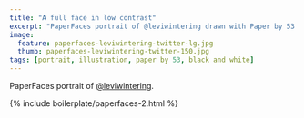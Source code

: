 ```yaml
---
title: "A full face in low contrast"
excerpt: "PaperFaces portrait of @leviwintering drawn with Paper by 53 on an iPad."
image: 
  feature: paperfaces-leviwintering-twitter-lg.jpg
  thumb: paperfaces-leviwintering-twitter-150.jpg
tags: [portrait, illustration, paper by 53, black and white]
---
```


PaperFaces portrait of [@leviwintering](http://twitter.com/leviwintering).

{% include boilerplate/paperfaces-2.html %}